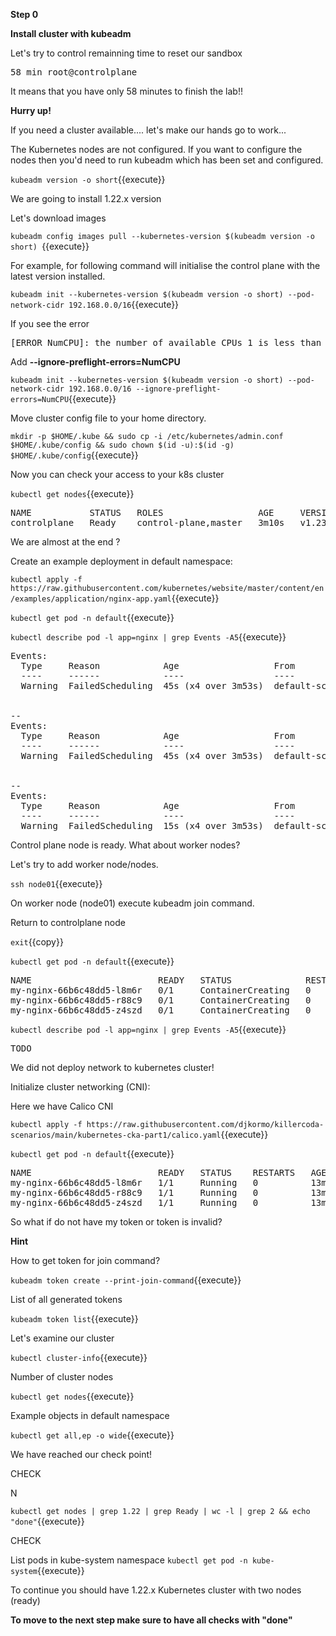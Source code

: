 **Step 0**

**Install cluster with kubeadm** 

Let's try to control remainning time to reset our sandbox

<pre>
58 min root@controlplane
</pre>

It means that you have only 58 minutes to finish the lab!!

**Hurry up!**


If you need a cluster available.... let's make our hands go to work...


The Kubernetes nodes are not configured. If you want to configure the nodes then you'd need to run kubeadm which has been set and configured. 


`kubeadm version -o short`{{execute}}

We are going to install 1.22.x version

Let's download images 

`kubeadm config images pull --kubernetes-version $(kubeadm version -o short) `{{execute}}

For example, for following command will initialise the control plane with the latest version installed.

`kubeadm init --kubernetes-version $(kubeadm version -o short) --pod-network-cidr 192.168.0.0/16`{{execute}}

If you see the error
<pre>
[ERROR NumCPU]: the number of available CPUs 1 is less than the required 2   
</pre>

Add **--ignore-preflight-errors=NumCPU**

`kubeadm init --kubernetes-version $(kubeadm version -o short) --pod-network-cidr 192.168.0.0/16 --ignore-preflight-errors=NumCPU`{{execute}} 

Move cluster config file to your home directory.

`mkdir -p $HOME/.kube &&
sudo cp -i /etc/kubernetes/admin.conf $HOME/.kube/config &&
sudo chown $(id -u):$(id -g) $HOME/.kube/config`{{execute}}


Now you can check your access to your k8s cluster

`kubectl get nodes`{{execute}}

<pre>
NAME           STATUS   ROLES                  AGE     VERSION
controlplane   Ready    control-plane,master   3m10s   v1.23.6
</pre>

We are almost at the end ?

Create an example deployment in default namespace:

 `kubectl apply -f https://raw.githubusercontent.com/kubernetes/website/master/content/en/examples/application/nginx-app.yaml`{{execute}}


`kubectl get pod -n default`{{execute}} 

`kubectl describe pod -l app=nginx | grep Events -A5`{{execute}}

<pre>
Events:
  Type     Reason            Age                  From               Message
  ----     ------            ----                 ----               -------
  Warning  FailedScheduling  45s (x4 over 3m53s)  default-scheduler  0/1 nodes are available: 1 node(s) had taint {node-role.kubernetes.io/master: }, that the pod didn't tolerate.


--
Events:
  Type     Reason            Age                  From               Message
  ----     ------            ----                 ----               -------
  Warning  FailedScheduling  45s (x4 over 3m53s)  default-scheduler  0/1 nodes are available: 1 node(s) had taint {node-role.kubernetes.io/master: }, that the pod didn't tolerate.


--
Events:
  Type     Reason            Age                  From               Message
  ----     ------            ----                 ----               -------
  Warning  FailedScheduling  15s (x4 over 3m53s)  default-scheduler  0/1 nodes are available: 1 node(s) had taint {node-role.kubernetes.io/master: }, that the pod didn't tolerate.
</pre>

Control plane node is ready. What about worker nodes?

Let's try to add worker node/nodes.

`ssh node01`{{execute}}

On worker node (node01) execute kubeadm join command.

Return to controlplane node

`exit`{{copy}}


`kubectl get pod -n default`{{execute}} 
<pre>
NAME                        READY   STATUS              RESTARTS   AGE
my-nginx-66b6c48dd5-l8m6r   0/1     ContainerCreating   0          8m29s
my-nginx-66b6c48dd5-r88c9   0/1     ContainerCreating   0          8m29s
my-nginx-66b6c48dd5-z4szd   0/1     ContainerCreating   0          8m29s
</pre>

`kubectl describe pod -l app=nginx | grep Events -A5`{{execute}}

<pre>
TODO 
</pre>

We did not deploy network to kubernetes cluster!

Initialize cluster networking (CNI):


Here we have Calico CNI

`kubectl apply -f https://raw.githubusercontent.com/djkormo/killercoda-scenarios/main/kubernetes-cka-part1/calico.yaml`{{execute}}



`kubectl get pod -n default`{{execute}} 
<pre>
NAME                        READY   STATUS    RESTARTS   AGE
my-nginx-66b6c48dd5-l8m6r   1/1     Running   0          13m
my-nginx-66b6c48dd5-r88c9   1/1     Running   0          13m
my-nginx-66b6c48dd5-z4szd   1/1     Running   0          13m
</pre>

So what if do not have my token or token is invalid?

**Hint**

How to get token for join command?

`kubeadm token create --print-join-command`{{execute}}

List of all generated tokens

`kubeadm token list`{{execute}}

Let's examine our cluster

`kubectl cluster-info`{{execute}}

Number of cluster nodes

`kubectl get nodes`{{execute}}

Example objects in default namespace

`kubectl get all,ep -o wide`{{execute}}

We have reached our check point!


CHECK

N

`kubectl get nodes | grep 1.22 | grep Ready | wc -l | grep 2 && echo "done"`{{execute}}

CHECK

List pods in kube-system namespace
`kubectl get pod -n kube-system`{{execute}}


To continue you should have 1.22.x Kubernetes cluster with two nodes (ready)

**To move to the next step make sure to have all checks with "done"**
